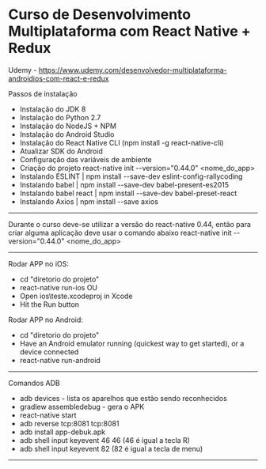 # Curso de Desenvolvimento Multiplataforma com React Native + Redux
Udemy - https://www.udemy.com/desenvolvedor-multiplataforma-androidios-com-react-e-redux

Passos de instalação
- Instalação do JDK 8
- Instalação do Python 2.7
- Instalação do NodeJS + NPM
- Instalação do Android Studio
- Instalação do React Native CLI (npm install -g react-native-cli)
- Atualizar SDK do Android
- Configuração das variáveis de ambiente
- Criação do projeto react-native init --version="0.44.0" <nome_do_app>
- Instalando ESLINT | npm install --save-dev eslint-config-rallycoding
- Instalando babel | npm install --save-dev babel-present-es2015
- Instalando babel react | npm install --save-dev babel-preset-react
- Instalando Axios | npm install --save axios

---------------------------------------------------------------------------------

Durante o curso deve-se utilizar a versão do react-native 0.44, então para criar alguma aplicação deve usar o comando abaixo
react-native init --version="0.44.0" <nome_do_app> 

---------------------------------------------------------------------------------

Rodar APP no iOS:
- cd "diretorio do projeto"
- react-native run-ios
OU
- Open ios\teste.xcodeproj in Xcode
- Hit the Run button

Rodar APP no Android:
- cd "diretorio do projeto"
- Have an Android emulator running (quickest way to get started), or a device connected
- react-native run-android
   
---------------------------------------------------------------------------------
Comandos ADB
- adb devices - lista os aparelhos que estão sendo reconhecidos
- gradlew assembledebug - gera o APK 
- react-native start
- adb reverse tcp:8081 tcp:8081
- adb install app-debuk.apk 
- adb shell input keyevent 46 46 (46 é igual a tecla R)
- adb shell input keyevent 82 (82 é igual a tecla de menu)

---------------------------------------------------------------------------------